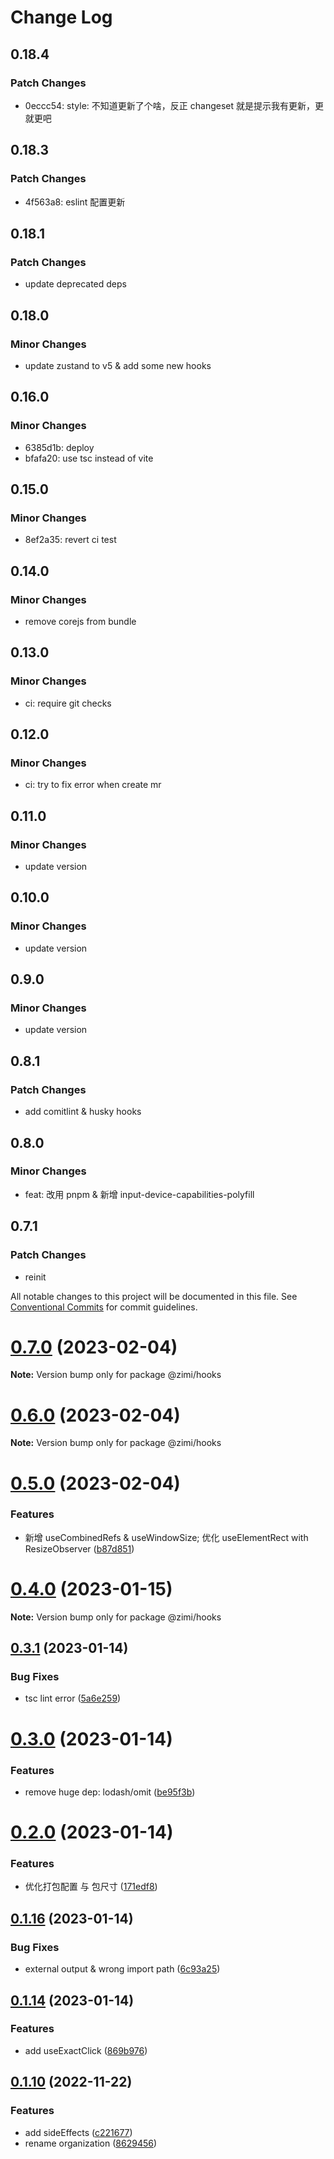 # Change Log

## 0.18.4

### Patch Changes

- 0eccc54: style: 不知道更新了个啥，反正 changeset 就是提示我有更新，更就更吧

## 0.18.3

### Patch Changes

- 4f563a8: eslint 配置更新

## 0.18.1

### Patch Changes

- update deprecated deps

## 0.18.0

### Minor Changes

- update zustand to v5 & add some new hooks

## 0.16.0

### Minor Changes

- 6385d1b: deploy
- bfafa20: use tsc instead of vite

## 0.15.0

### Minor Changes

- 8ef2a35: revert ci test

## 0.14.0

### Minor Changes

- remove corejs from bundle

## 0.13.0

### Minor Changes

- ci: require git checks

## 0.12.0

### Minor Changes

- ci: try to fix error when create mr

## 0.11.0

### Minor Changes

- update version

## 0.10.0

### Minor Changes

- update version

## 0.9.0

### Minor Changes

- update version

## 0.8.1

### Patch Changes

- add comitlint & husky hooks

## 0.8.0

### Minor Changes

- feat: 改用 pnpm & 新增 input-device-capabilities-polyfill

## 0.7.1

### Patch Changes

- reinit

All notable changes to this project will be documented in this file.
See [Conventional Commits](https://conventionalcommits.org) for commit guidelines.

# [0.7.0](https://github.com/xiaomingTang/xiaoming/compare/v0.6.0...v0.7.0) (2023-02-04)

**Note:** Version bump only for package @zimi/hooks

# [0.6.0](https://github.com/xiaomingTang/xiaoming/compare/v0.5.0...v0.6.0) (2023-02-04)

**Note:** Version bump only for package @zimi/hooks

# [0.5.0](https://github.com/xiaomingTang/xiaoming/compare/v0.4.0...v0.5.0) (2023-02-04)

### Features

- 新增 useCombinedRefs & useWindowSize; 优化 useElementRect with ResizeObserver ([b87d851](https://github.com/xiaomingTang/xiaoming/commit/b87d851276c2c044652f6f5e331a9b6d4bf4209a))

# [0.4.0](https://github.com/xiaomingTang/xiaoming/compare/v0.3.1...v0.4.0) (2023-01-15)

**Note:** Version bump only for package @zimi/hooks

## [0.3.1](https://github.com/xiaomingTang/xiaoming/compare/v0.3.0...v0.3.1) (2023-01-14)

### Bug Fixes

- tsc lint error ([5a6e259](https://github.com/xiaomingTang/xiaoming/commit/5a6e25983371287870158e6d37110968ee7545e8))

# [0.3.0](https://github.com/xiaomingTang/xiaoming/compare/v0.2.0...v0.3.0) (2023-01-14)

### Features

- remove huge dep: lodash/omit ([be95f3b](https://github.com/xiaomingTang/xiaoming/commit/be95f3b9f598a1ff056cdcdf0573cf1347918e5a))

# [0.2.0](https://github.com/xiaomingTang/xiaoming/compare/v0.1.16...v0.2.0) (2023-01-14)

### Features

- 优化打包配置 与 包尺寸 ([171edf8](https://github.com/xiaomingTang/xiaoming/commit/171edf82059cd76a216f7c6ea14ededb7003d0ea))

## [0.1.16](https://github.com/xiaomingTang/xiaoming/compare/v0.1.15...v0.1.16) (2023-01-14)

### Bug Fixes

- external output & wrong import path ([6c93a25](https://github.com/xiaomingTang/xiaoming/commit/6c93a25c479dc81b4d2a10c8eb07cb63e07c4b05))

## [0.1.14](https://github.com/xiaomingTang/xiaoming/compare/v0.1.13...v0.1.14) (2023-01-14)

### Features

- add useExactClick ([869b976](https://github.com/xiaomingTang/xiaoming/commit/869b976f8d4a07fdb20364dcb1c3556b4dfe87aa))

## [0.1.10](https://github.com/xiaomingTang/xiaoming/compare/v0.1.9...v0.1.10) (2022-11-22)

### Features

- add sideEffects ([c221677](https://github.com/xiaomingTang/xiaoming/commit/c221677bca63787cdbf9ff6087211204e5ed384b))
- rename organization ([8629456](https://github.com/xiaomingTang/xiaoming/commit/86294565d727d165aacc0099238c1ed5f7b16c41))

